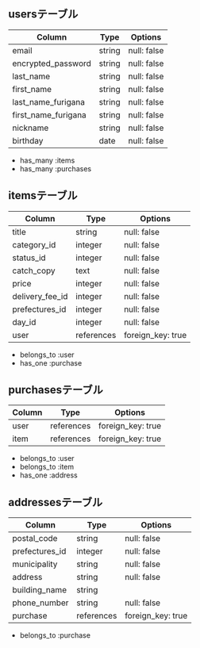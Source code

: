 ## usersテーブル

| Column              | Type    | Options     |
| ------------------- | ------- | ----------- |
| email               | string  | null: false |
| encrypted_password  | string  | null: false |
| last_name           | string  | null: false |
| first_name          | string  | null: false |
| last_name_furigana  | string  | null: false |
| first_name_furigana | string  | null: false |
| nickname            | string  | null: false |
| birthday            | date    | null: false |

- has_many :items
- has_many :purchases

## itemsテーブル

| Column          | Type       | Options          |
| --------------- | ---------- | ---------------- |
| title           | string     | null: false      |
| category_id     | integer    | null: false      |
| status_id       | integer    | null: false      |
| catch_copy      | text       | null: false      |
| price           | integer    | null: false      |
| delivery_fee_id | integer    | null: false      |
| prefectures_id  | integer    | null: false      |
| day_id          | integer    | null: false      |
| user            | references | foreign_key: true|

- belongs_to :user
- has_one :purchase

## purchasesテーブル

| Column      | Type       | Options           |
| ----------- | ---------- | ----------------- |
| user        | references | foreign_key: true |
| item        | references | foreign_key: true |

- belongs_to :user
- belongs_to :item
- has_one :address

## addressesテーブル

| Column         | Type       | Options           |
| -------------- | ---------- | ----------------- |
| postal_code    | string     | null: false       |
| prefectures_id | integer    | null: false       |
| municipality   | string     | null: false       |
| address        | string     | null: false       |
| building_name  | string     |                   |
| phone_number   | string     | null: false       |
| purchase       | references | foreign_key: true |

- belongs_to :purchase